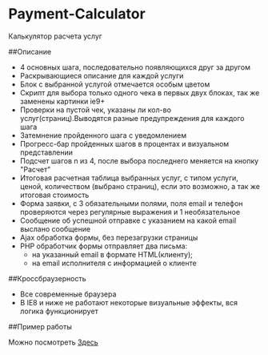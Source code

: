 Payment-Calculator
==================

Калькулятор расчета услуг

##Описание

 - 4 основных шага, последовательно появляющихся друг за другом
 - Раскрывающиеся описание для каждой услуги
 - Блок с выбранной услугой отмечается особым цветом
 - Скрипт для выбора только одного чека в первых двух блоках, так же заменены картинки ie9+
 - Проверки на пустой чек, указаны ли кол-во услуг(страниц).Выводятся разные предупреждения для каждого шага
 - Затемнение пройденного шага с уведомлением
 - Прогресс-бар пройденных шагов в процентах и визуальном представлении
 - Подсчет шагов n из 4, после выбора последнего меняется на кнопку "Расчет"
 - Итоговая расчетная таблица выбранных услуг, с типом услуги, ценой, количеством (выбрано страниц), если это возможно, а так же итоговая стоимость
 - Форма заявки, c 3 обязательными полями, поля email и телефон проверяются через регулярные выражения и 1 необязательное
 - Сообщение об успешной отправке с указанием на какой email выслано сообщение
 - Ajax обработка формы, без перезагрузки страницы
 - PHP обработчик формы отправляет два письма: 
	- на указанный email в формате HTML(клиенту); 
	- на email исполнителя с информацией о клиенте

##Кроссбраузерность

 - Все современные браузера
 - В IE8 и ниже не работают некоторые визуальные эффекты, вся логика функционирует

##Пример работы

Можно посмотреть <a href="http://example.web-ulyanov.ru/frontend/Payment-Calculator/">Здесь</a>

